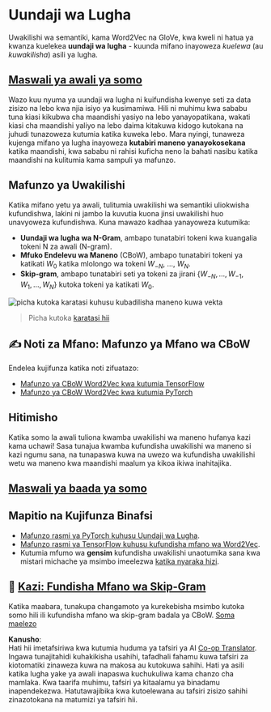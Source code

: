 <!--
CO_OP_TRANSLATOR_METADATA:
{
  "original_hash": "31b46ba1f3aa78578134d4829f88be53",
  "translation_date": "2025-08-25T20:51:14+00:00",
  "source_file": "lessons/5-NLP/15-LanguageModeling/README.md",
  "language_code": "sw"
}
-->
# Uundaji wa Lugha

Uwakilishi wa semantiki, kama Word2Vec na GloVe, kwa kweli ni hatua ya kwanza kuelekea **uundaji wa lugha** - kuunda mifano inayoweza *kuelewa* (au *kuwakilisha*) asili ya lugha.

## [Maswali ya awali ya somo](https://red-field-0a6ddfd03.1.azurestaticapps.net/quiz/115)

Wazo kuu nyuma ya uundaji wa lugha ni kuifundisha kwenye seti za data zisizo na lebo kwa njia isiyo ya kusimamiwa. Hili ni muhimu kwa sababu tuna kiasi kikubwa cha maandishi yasiyo na lebo yanayopatikana, wakati kiasi cha maandishi yaliyo na lebo daima kitakuwa kidogo kutokana na juhudi tunazoweza kutumia katika kuweka lebo. Mara nyingi, tunaweza kujenga mifano ya lugha inayoweza **kutabiri maneno yanayokosekana** katika maandishi, kwa sababu ni rahisi kuficha neno la bahati nasibu katika maandishi na kulitumia kama sampuli ya mafunzo.

## Mafunzo ya Uwakilishi

Katika mifano yetu ya awali, tulitumia uwakilishi wa semantiki uliokwisha kufundishwa, lakini ni jambo la kuvutia kuona jinsi uwakilishi huo unavyoweza kufundishwa. Kuna mawazo kadhaa yanayoweza kutumika:

* **Uundaji wa lugha wa N-Gram**, ambapo tunatabiri tokeni kwa kuangalia tokeni N za awali (N-gram).
* **Mfuko Endelevu wa Maneno** (CBoW), ambapo tunatabiri tokeni ya katikati $W_0$ katika mlolongo wa tokeni $W_{-N}$, ..., $W_N$.
* **Skip-gram**, ambapo tunatabiri seti ya tokeni za jirani {$W_{-N},\dots, W_{-1}, W_1,\dots, W_N$} kutoka tokeni ya katikati $W_0$.

![picha kutoka karatasi kuhusu kubadilisha maneno kuwa vekta](../../../../../translated_images/example-algorithms-for-converting-words-to-vectors.fbe9207a726922f6f0f5de66427e8a6eda63809356114e28fb1fa5f4a83ebda7.sw.png)

> Picha kutoka [karatasi hii](https://arxiv.org/pdf/1301.3781.pdf)

## ✍️ Noti za Mfano: Mafunzo ya Mfano wa CBoW

Endelea kujifunza katika noti zifuatazo:

* [Mafunzo ya CBoW Word2Vec kwa kutumia TensorFlow](../../../../../lessons/5-NLP/15-LanguageModeling/CBoW-TF.ipynb)
* [Mafunzo ya CBoW Word2Vec kwa kutumia PyTorch](../../../../../lessons/5-NLP/15-LanguageModeling/CBoW-PyTorch.ipynb)

## Hitimisho

Katika somo la awali tuliona kwamba uwakilishi wa maneno hufanya kazi kama uchawi! Sasa tunajua kwamba kufundisha uwakilishi wa maneno si kazi ngumu sana, na tunapaswa kuwa na uwezo wa kufundisha uwakilishi wetu wa maneno kwa maandishi maalum ya kikoa ikiwa inahitajika.

## [Maswali ya baada ya somo](https://red-field-0a6ddfd03.1.azurestaticapps.net/quiz/215)

## Mapitio na Kujifunza Binafsi

* [Mafunzo rasmi ya PyTorch kuhusu Uundaji wa Lugha](https://pytorch.org/tutorials/beginner/nlp/word_embeddings_tutorial.html).
* [Mafunzo rasmi ya TensorFlow kuhusu kufundisha mfano wa Word2Vec](https://www.TensorFlow.org/tutorials/text/word2vec).
* Kutumia mfumo wa **gensim** kufundisha uwakilishi unaotumika sana kwa mistari michache ya msimbo imeelezwa [katika nyaraka hizi](https://pytorch.org/tutorials/beginner/nlp/word_embeddings_tutorial.html).

## 🚀 [Kazi: Fundisha Mfano wa Skip-Gram](lab/README.md)

Katika maabara, tunakupa changamoto ya kurekebisha msimbo kutoka somo hili ili kufundisha mfano wa skip-gram badala ya CBoW. [Soma maelezo](lab/README.md)

**Kanusho**:  
Hati hii imetafsiriwa kwa kutumia huduma ya tafsiri ya AI [Co-op Translator](https://github.com/Azure/co-op-translator). Ingawa tunajitahidi kuhakikisha usahihi, tafadhali fahamu kuwa tafsiri za kiotomatiki zinaweza kuwa na makosa au kutokuwa sahihi. Hati ya asili katika lugha yake ya awali inapaswa kuchukuliwa kama chanzo cha mamlaka. Kwa taarifa muhimu, tafsiri ya kitaalamu ya binadamu inapendekezwa. Hatutawajibika kwa kutoelewana au tafsiri zisizo sahihi zinazotokana na matumizi ya tafsiri hii.